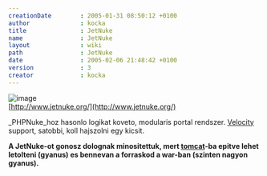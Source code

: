 ```yaml
---
creationDate        : 2005-01-31 08:50:12 +0100 
author              : kocka 
title               : JetNuke 
name                : JetNuke 
layout              : wiki 
path                : JetNuke 
date                : 2005-02-06 21:48:42 +0100 
version             : 3 
creator             : kocka 
---
```

![image](http://hackers.forgeahead.hu/space/banners/sidebar/jetnuke-logo.gif)<br/>
[http://www.jetnuke.org/](http://www.jetnuke.org/)

_PHPNuke_hoz hasonlo logikat koveto, modularis portal rendszer. [Velocity](Velocity.html) support, satobbi, koll hajszolni egy kicsit.

__A JetNuke-ot gonosz dolognak minositettuk, mert [tomcat](tomcat.html)-ba epitve lehet letolteni (gyanus) es bennevan a forraskod a war-ban (szinten nagyon gyanus).__

